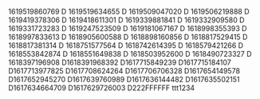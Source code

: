 1619519860769
D
1619519634655
D
1619509047020
D
1619506219888
D
1619419378306
D
1619418611301
D
1619339881841
D
1619332909580
D
1619331723283
D
1619247523509
D
1619181067167
D
1618998355393
D
1618997833613
D
1618905600588
D
1618898160856
D
1618817529415
D
1618817381314
D
1618751577564
D
1618742614395
D
1618579421266
D
1618553842874
D
1618551649838
D
1618503952600
D
1618490723327
D
1618397196908
D1618391968392
D1617715849239
D1617715184107
D1617713977825
D1617708624264
D1617706706328
D1617654149578
D1617652945270
D1617639760989
D1617636144482
D1617635502151
D1617634664709
D1617629726003
D222FFFFFF
ttt1234
